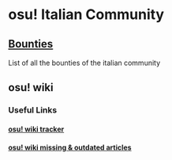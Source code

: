 # osu! Italian Community

## [Bounties](https://github.com/osu-italy/bounty) 
List of all the bounties of the italian community
## osu! wiki
### Useful Links
#### [osu! wiki tracker](https://github.com/orgs/osu-italy/projects/3/views/1)
#### [osu! wiki missing & outdated articles](https://osu.wiki/status/it) 
